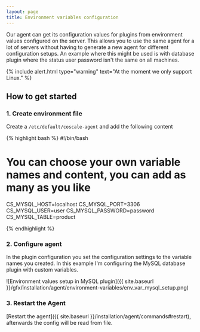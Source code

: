 ```yaml
---
layout: page
title: Environment variables configuration
---
```


Our agent can get its configuration values for plugins from environment values configured on the server. This allows you to use the same agent for a lot of servers without having to generate a new agent for different configuration setups. An example where this might be used is with database plugin where the status user password isn't the same on all machines.

{% include alert.html type="warning" text="At the moment we only support Linux." %}

## How to get started

### 1. Create environment file
Create a `/etc/default/coscale-agent` and add the following content

   {% highlight bash %}
#!/bin/bash

# You can choose your own variable names and content, you can add as many as you like
CS_MYSQL_HOST=localhost
CS_MYSQL_PORT=3306
CS_MYSQL_USER=user
CS_MYSQL_PASSWORD=password
CS_MYSQL_TABLE=product

   {% endhighlight %}

### 2. Configure agent
In the plugin configuration you set the configuration settings to the variable names you created. In this example I'm configuring the MySQL database plugin with custom variables.

![Environment values setup in MySQL plugin]({{ site.baseurl }}/gfx/installation/agent/environment-variables/env_var_mysql_setup.png)

### 3. Restart the Agent

[Restart the agent]({{ site.baseurl }}/installation/agent/commands#restart), afterwards the config will be read from file.
